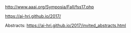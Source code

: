 http://www.aaai.org/Symposia/Fall/fss17.php

https://ai-hri.github.io/2017/ 

Abstracts: https://ai-hri.github.io/2017/invited_abstracts.html 
